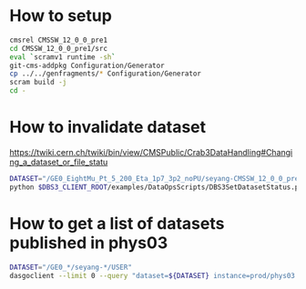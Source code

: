 # How to setup
```bash
cmsrel CMSSW_12_0_0_pre1
cd CMSSW_12_0_0_pre1/src
eval `scramv1 runtime -sh`
git-cms-addpkg Configuration/Generator
cp ../../genfragments/* Configuration/Generator
scram build -j
cd -
```

# How to invalidate dataset
https://twiki.cern.ch/twiki/bin/view/CMSPublic/Crab3DataHandling#Changing_a_dataset_or_file_statu
```bash
DATASET="/GE0_EightMu_Pt_5_200_Eta_1p7_3p2_noPU/seyang-CMSSW_12_0_0_pre1_step_1_GEN-SIM-12b46ca0dfd7084a8c784c8011b10b46/USER"
python $DBS3_CLIENT_ROOT/examples/DataOpsScripts/DBS3SetDatasetStatus.py --dataset=${DATASET} --url=https://cmsweb.cern.ch/dbs/prod/phys03/DBSWriter --status=INVALID --recursive=False
```

# How to get a list of datasets published in phys03
```bash
DATASET="/GE0_*/seyang-*/USER"
dasgoclient --limit 0 --query "dataset=${DATASET} instance=prod/phys03 system=dbs3"
```
